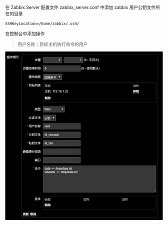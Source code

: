 在 Zabbix Server 配置文件 zabbix_server.conf 中添加 zabbix 用户公钥文件所在的目录

```
SSHKeyLocation=/home/zabbix/.ssh/
```

在控制台中添加操作

> 用户名称：目标主机执行命令的用户

![image-20191218181638158](assets/image-20191218181638158.png)